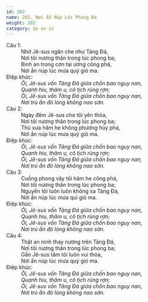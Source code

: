 ```yaml
---
id: 282
name: 282. Nơi Ẩn Núp Lúc Phong Ba
weight: 282
category: Sự an ủi
---
```

<dl><dt>Câu 1:</dt><dd data-verse="1">Nhờ Jê-sus ngăn che như Tảng Đá, <br/>Nơi tôi nương thân trong lúc phong ba; <br/>Bình an trong cơn tai ương công phá, <br/>Nơi ẩn núp lúc mưa quỷ gió ma. </dd><dt>Điệp khúc:</dt><dd data-chorus="1"><em>Ôi, Jê-sus vốn Tảng Đá giữa chốn bao nguy nan, <br/>Quạnh hiu, thâm u, cô tịch rùng rợn; <br/>Ôi, Jê-sus vốn Tảng Đá giữa chốn bao nguy nan, <br/>Nơi trú ẩn đó lòng không nao sờn. </em></dd><dt>Câu 2:</dt><dd data-verse="2">Ngày đêm Jê-sus che tôi yên thỏa, <br/>Nơi tôi nương thân trong lúc phong ba; <br/>Thù xưa hăm he không phương hủy phá, <br/>Nơi ẩn núp lúc mưa quỷ gió ma. </dd><dt>Điệp khúc:</dt><dd data-chorus="1"><em>Ôi, Jê-sus vốn Tảng Đá giữa chốn bao nguy nan, <br/>Quạnh hiu, thâm u, cô tịch rùng rợn; <br/>Ôi, Jê-sus vốn Tảng Đá giữa chốn bao nguy nan, <br/>Nơi trú ẩn đó lòng không nao sờn. </em></dd><dt>Câu 3:</dt><dd data-verse="3">Cuồng phong vây tôi hăm he công phá, <br/>Nơi tôi nương thân trong lúc phong ba; <br/>Nguyền tôi luôn luôn không xa Tảng Đá, <br/>Nơi ẩn núp lúc mưa quỉ gió ma. </dd><dt>Điệp khúc:</dt><dd data-chorus="1"><em>Ôi, Jê-sus vốn Tảng Đá giữa chốn bao nguy nan, <br/>Quạnh hiu, thâm u, cô tịch rùng rợn; <br/>Ôi, Jê-sus vốn Tảng Đá giữa chốn bao nguy nan, <br/>Nơi trú ẩn đó lòng không nao sờn. </em></dd><dt>Câu 4:</dt><dd data-verse="4">Thật an ninh thay nương trên Tảng Đá, <br/>Nơi tôi nương thân trong lúc phong ba; <br/>Gần Jê-sus tâm tôi luôn vui thỏa, <br/>Nơi ẩn núp lúc mưa quỷ gió ma. </dd><dt>Điệp khúc:</dt><dd data-chorus="1"><em>Ôi, Jê-sus vốn Tảng Đá giữa chốn bao nguy nan, <br/>Quạnh hiu, thâm u, cô tịch rùng rợn; <br/>Ôi, Jê-sus vốn Tảng Đá giữa chốn bao nguy nan, <br/>Nơi trú ẩn đó lòng không nao sờn. </em></dd></dl>
